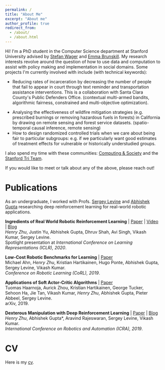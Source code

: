 ```yaml
---
permalink: /
title: "About Me"
excerpt: "About me"
author_profile: true
redirect_from: 
  - /about/
  - /about.html
---
```


Hi! I'm a PhD student in the Computer Science department at Stanford University advised by [Stefan Wager](https://web.stanford.edu/~swager/index.html) and [Emma Brunskill](https://cs.stanford.edu/people/ebrun/). My research interests revolve around the question of how to use data and computation to assist with policy making and implementation in social domains. Some projects I'm currently involved with include (with technical keywords):
- Reducing rates of incarceration by decreasing the number of people that fail to appear in court through text reminder and transportation assistance interventions. This is a collaboration with Santa Clara County's Public Defenders Office. (contextual multi-armed bandits, algorithmic fairness, constrained and multi-objective optimization).
<!-- -  to to help people get to pretrial hearings by offering transportation assistance. On the technical side we're using contextual bandits which are budget contrained and optimizing for multiple objectives (expected reward and fairness across protected groups). -->
- Analysing the effectiveness of wildfire mitigation strategies (e.g. prescribed burnings or removing hazardous fuels in forests) in California by drawing on remote sensing and forest service datasets. (spatio-temporal causal inference, remote sensing)
- How to design randomized controlled trials when we care about being fair to particular subgroups: e.g. if we particularly want good estimates of treatment effects for vulnerable or historically understudied groups.

I also spend my time with these communities: [Computing & Society](https://stanford-cscs.github.io/) and the [Stanford Tri Team](https://www.stanfordtriathlon.com/).

If you would like to meet or talk about any of the above, please reach out!

Publications
=====

As an undergraduate, I worked with Profs. [Sergey Levine](http://people.eecs.berkeley.edu/~svlevine/) and [Abhishek Gupta](https://abhishekunique.github.io/) researching deep reinforcement learning for real-world robotic applications.

**Ingredients of Real World Robotic Reinforcement Learning** | [Paper](https://arxiv.org/abs/2004.12570) | [Video](https://iclr.cc/virtual_2020/poster_rJe2syrtvS.html) | [Blog](https://bair.berkeley.edu/blog/2020/04/27/ingredients/)  
_Henry Zhu_, Justin Yu, Abhishek Gupta, Dhruv Shah, Avi Singh, Vikash Kumar, Sergey Levine.  
Spotlight presentation at _International Conference on Learning Representations (ICLR), 2020_. 


**Low-Cost Robotic Benchmarks for Learning** | [Paper](https://arxiv.org/abs/1909.11639)  
Michael Ahn, _Henry Zhu_, Kristian Hartikainen, Hugo Ponte, Abhishek Gupta, Sergey Levine, Vikash Kumar.  
_Conference on Robotic Learning (CoRL), 2019_.


**Applications of Soft Actor-Critic Algorithms** | [Paper](https://arxiv.org/abs/1812.05905)  
Tuomas Haarnoja, Aurick Zhou, Kristian Hartikainen, George Tucker, Sehoon Ha, Jie Tan, Vikash Kumar, _Henry Zhu_, Abhishek Gupta, Pieter Abbeel, Sergey Levine.  
arXiv, 2019.


**Dexterous Manipulation with Deep Reinforcement Learning** | [Paper](https://arxiv.org/abs/1810.06045) | [Blog](https://bair.berkeley.edu/blog/2018/08/31/dexterous-manip/)  
_Henry Zhu_, Abhishek Gupta*, Aravind Rajeswaran, Sergey Levine, Vikash Kumar.  
_International Conference on Robotics and Automation (ICRA), 2019_.

CV
====
Here is my [cv](https://ryzhu.github.io/files/cv.pdf).
